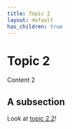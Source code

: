 ```yaml
---
title: Topic 2
layout: default
has_children: true
---
```


# Topic 2

Content 2

## A subsection

Look at [topic 2.2](/topics/topic2-1.md)!